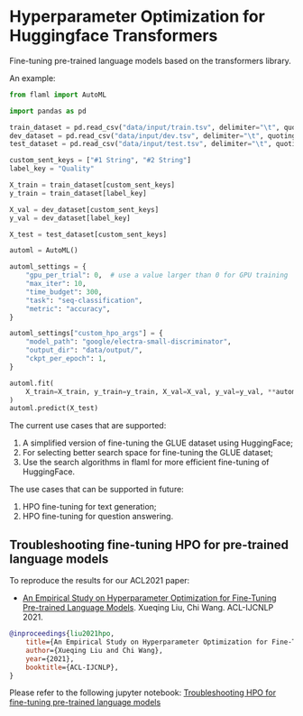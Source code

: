 # Hyperparameter Optimization for Huggingface Transformers

Fine-tuning pre-trained language models based on the transformers library.

An example:

```python
from flaml import AutoML

import pandas as pd

train_dataset = pd.read_csv("data/input/train.tsv", delimiter="\t", quoting=3)
dev_dataset = pd.read_csv("data/input/dev.tsv", delimiter="\t", quoting=3)
test_dataset = pd.read_csv("data/input/test.tsv", delimiter="\t", quoting=3)

custom_sent_keys = ["#1 String", "#2 String"]
label_key = "Quality"

X_train = train_dataset[custom_sent_keys]
y_train = train_dataset[label_key]

X_val = dev_dataset[custom_sent_keys]
y_val = dev_dataset[label_key]

X_test = test_dataset[custom_sent_keys]

automl = AutoML()

automl_settings = {
    "gpu_per_trial": 0,  # use a value larger than 0 for GPU training
    "max_iter": 10,
    "time_budget": 300,
    "task": "seq-classification",
    "metric": "accuracy",
}

automl_settings["custom_hpo_args"] = {
    "model_path": "google/electra-small-discriminator",
    "output_dir": "data/output/",
    "ckpt_per_epoch": 1,
}

automl.fit(
    X_train=X_train, y_train=y_train, X_val=X_val, y_val=y_val, **automl_settings
)
automl.predict(X_test)

```

The current use cases that are supported:

1. A simplified version of fine-tuning the GLUE dataset using HuggingFace;
2. For selecting better search space for fine-tuning the GLUE dataset;
3. Use the search algorithms in flaml for more efficient fine-tuning of HuggingFace.

The use cases that can be supported in future:

1. HPO fine-tuning for text generation;
2. HPO fine-tuning for question answering.

## Troubleshooting fine-tuning HPO for pre-trained language models

To reproduce the results for our ACL2021 paper:

* [An Empirical Study on Hyperparameter Optimization for Fine-Tuning Pre-trained Language Models](https://arxiv.org/abs/2106.09204). Xueqing Liu, Chi Wang. ACL-IJCNLP 2021.

```bibtex
@inproceedings{liu2021hpo,
    title={An Empirical Study on Hyperparameter Optimization for Fine-Tuning Pre-trained Language Models},
    author={Xueqing Liu and Chi Wang},
    year={2021},
    booktitle={ACL-IJCNLP},
}
```

Please refer to the following jupyter notebook: [Troubleshooting HPO for fine-tuning pre-trained language models](https://github.com/microsoft/FLAML/blob/main/notebook/research/acl2021.ipynb)
